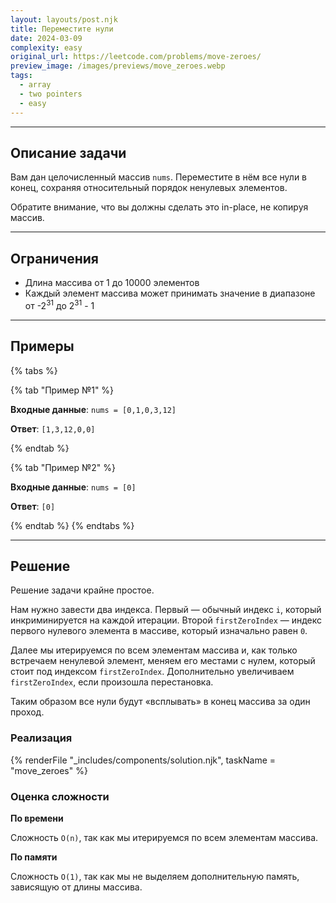 ```yaml
---
layout: layouts/post.njk
title: Переместите нули
date: 2024-03-09
complexity: easy
original_url: https://leetcode.com/problems/move-zeroes/
preview_image: /images/previews/move_zeroes.webp
tags:
  - array
  - two pointers
  - easy
---
```

---

## Описание задачи

Вам дан целочисленный массив `nums`.
Переместите в нём все нули в конец, сохраняя относительный порядок ненулевых элементов.

Обратите внимание, что вы должны сделать это in-place, не копируя массив.

---

## Ограничения

- Длина массива от 1 до 10000 элементов
- Каждый элемент массива может принимать значение в диапазоне от -2<sup>31</sup> до 2<sup>31</sup> - 1

---

## Примеры

{% tabs %}

{% tab "Пример №1" %}

**Входные данные**: `nums = [0,1,0,3,12]`

**Ответ**: `[1,3,12,0,0]`

{% endtab %}

{% tab "Пример №2" %}

**Входные данные**: `nums = [0]`

**Ответ**: `[0]`

{% endtab %}
{% endtabs %}

---

## Решение

Решение задачи крайне простое.

Нам нужно завести два индекса.
Первый — обычный индекс `i`, который инкриминируется на каждой итерации.
Второй `firstZeroIndex` — индекс первого нулевого элемента в массиве, который изначально равен `0`.

Далее мы итерируемся по всем элементам массива и, как только встречаем ненулевой элемент, меняем его местами с нулем, который стоит под индексом `firstZeroIndex`.
Дополнительно увеличиваем `firstZeroIndex`, если произошла перестановка.

Таким образом все нули будут «всплывать» в конец массива за один проход.

### Реализация

{% renderFile "_includes/components/solution.njk", taskName = "move_zeroes" %}

### Оценка сложности

**По времени**

Сложность `O(n)`, так как мы итерируемся по всем элементам массива.

**По памяти**

Сложность `O(1)`, так как мы не выделяем дополнительную память, зависящую от длины массива.
